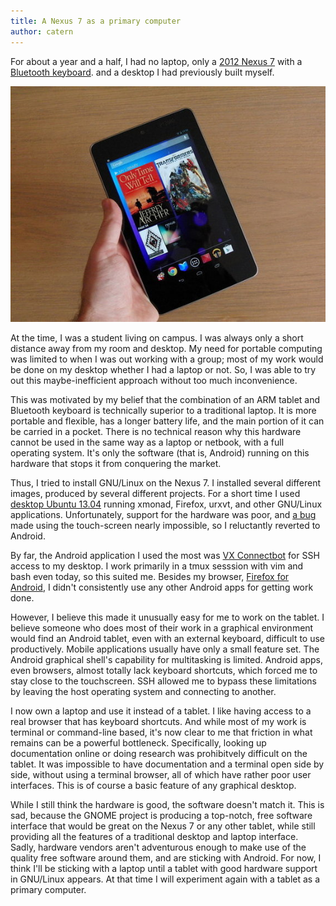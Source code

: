 ```yaml
---
title: A Nexus 7 as a primary computer
author: catern
---
```


For about a year and a half, I had no laptop, only a [2012 Nexus 7](http://en.wikipedia.org/wiki/Nexus_7_(2012_version))
with a [Bluetooth keyboard](http://www.amazon.com/Logitech-920-003390-Tablet-Keyboard-Android/dp/B0054L8N7M).
and a desktop I had previously built myself.

![](/images/nexus7.jpg)

At the time, I was a student living on campus.
I was always only a short distance away from my room and desktop.
My need for portable computing was limited to when I was out working with a group; most of my work would be done on my desktop whether I had a laptop or not.
So, I was able to try out this maybe-inefficient approach without too much inconvenience.

This was motivated by my belief that the combination of an ARM tablet and Bluetooth keyboard is technically superior to a traditional laptop.
It is more portable and flexible, has a longer battery life, and the main portion of it can be carried in a pocket.
There is no technical reason why this hardware cannot be used in the same way as a laptop or netbook, with a full operating system.
It's only the software (that is, Android) running on this hardware that stops it from conquering the market.

Thus, I tried to install GNU/Linux on the Nexus 7.
I installed several different images, produced by several different projects.
For a short time I used [desktop Ubuntu 13.04](https://wiki.ubuntu.com/Nexus7/Installation) running xmonad, Firefox, urxvt, and other GNU/Linux applications.
Unfortunately, support for the hardware was poor,
and [a bug](https://bugs.launchpad.net/ubuntu-nexus7/+bug/1068994) made using the touch-screen nearly impossible,
so I reluctantly reverted to Android.

By far, the Android application I used the most was [VX Connectbot](https://play.google.com/store/apps/details?id=sk.vx.connectbot) for SSH access to my desktop.
I work primarily in a tmux sesssion with vim and bash even today, so this suited me.
Besides my browser, [Firefox for Android](https://play.google.com/store/apps/details?id=org.mozilla.firefox), I didn't consistently use any other Android apps for getting work done.

However, I believe this made it unusually easy for me to work on the tablet.
I believe someone who does most of their work in a graphical environment would find an Android tablet, even with an external keyboard, difficult to use productively.
Mobile applications usually have only a small feature set.
The Android graphical shell's capability for multitasking is limited.
Android apps, even browsers, almost totally lack keyboard shortcuts, which forced me to stay close to the touchscreen.
SSH allowed me to bypass these limitations by leaving the host operating system and connecting to another.

I now own a laptop and use it instead of a tablet.
I like having access to a real browser that has keyboard shortcuts.
And while most of my work is terminal or command-line based, it's now clear to me that friction in what remains can be a powerful bottleneck. 
Specifically, looking up documentation online or doing research was prohibitvely difficult on the tablet.
It was impossible to have documentation and a terminal open side by side, without using a terminal browser, all of which have rather poor user interfaces.
This is of course a basic feature of any graphical desktop.

While I still think the hardware is good, the software doesn't match it.
This is sad, because the GNOME project is producing a top-notch, free software interface that would be great on the Nexus 7 or any other tablet,
while still providing all the features of a traditional desktop and laptop interface.
Sadly, hardware vendors aren't adventurous enough to make use of the quality free software around them, and are sticking with Android.
For now, I think I'll be sticking with a laptop until a tablet with good hardware support in GNU/Linux appears.
At that time I will experiment again with a tablet as a primary computer.
